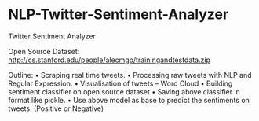 # NLP-Twitter-Sentiment-Analyzer
Twitter Sentiment Analyzer

Open Source Dataset: http://cs.stanford.edu/people/alecmgo/trainingandtestdata.zip

Outline:
• Scraping real time tweets.
• Processing raw tweets with NLP and Regular Expression.
• Visualisation of tweets – Word Cloud
• Building sentiment classifier on open source dataset
• Saving above classifier in format like pickle.
• Use above model as base to predict the sentiments on tweets. (Positive or Negative)
